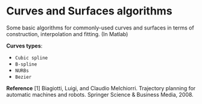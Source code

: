 # Curves and Surfaces algorithms
Some basic algorithms for commonly-used curves and surfaces in terms of construction, interpolation and fitting. (In Matlab)  

**Curves types**:
- `Cubic spline`    
- `B-spline`  
- `NURBs`  
- `Bezier`

**Reference**
[1] Biagiotti, Luigi, and Claudio Melchiorri. Trajectory planning for automatic machines and robots. Springer Science & Business Media, 2008.
